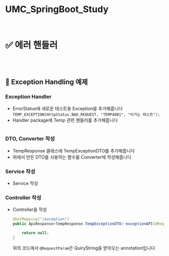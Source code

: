 # UMC_SpringBoot_Study


<br>

# ✅ 에러 핸들러
<br><br>

## 💫 Exception Handling 예제
### Exception Handler

- ErrorStatus에 새로운 테스트용 Exception을 추가해줍니다 <br>
    `TEMP_EXCEPTION(HttpStatus.BAD_REQUEST, "TEMP4001", "이거는 테스트");`
- Handler package에 Temp 관련 핸들러를 추가해줍니다 <br>
    ```java
    
    ```
### DTO, Converter 작성
- TempResponse 클래스에 TempExceptionDTO를 추가해줍니다 <br>
- 위에서 만든 DTO를 사용하는 함수를 Converter에 작성해줍니다 <br>
  

### Service 작성
- Service 작성 <br>


### Controller 작성
- Controller을 작성 <br>
    ```java
    @GetMapping("/exception")
    public ApiResponse<TempResponse.TempExceptionDTO> exceptionAPI(@RequestParam Integer flag){

        return null;
    }
    ```
    위의 코드에서 `@RequestParam`은 QuiryString을 받아오는 annotation입니다 <br>


